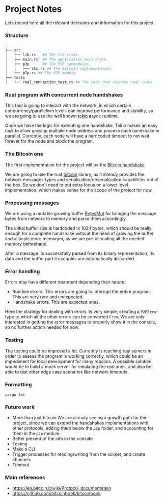 # Project Notes

Lets record here all the relevant decisions and information for this project.

### Structure

```bash
.
├── src
│   ├── lib.rs   ## The lib crate.
│   ├── main.rs  ## The application main crate.
│   ├── p2p      ## The P2P submodules.
│   │   ├── btc.rs ## The Bitcoin implementation.
│   └── p2p.rs ## The P2P module.
├── tests
│   └── real_connection_test.rs ## The test that reaches real nodes.
```

### Rust program with concurrent node handshakes

This tool is going to interact with the network, in which certain concurrency/parallelism levels can improve performance and stability, so we are going to use the well known [tokio](https://tokio.rs/) async runtime.

Once we have the logic for executing one handshake, Tokio makes an easy task to allow passing multiple node address and process each handshake in parallel. Currently, each node will have a hardcoded timeout to not wait forever for the node and block the program.

### The Bitcoin one

The first implementation for the project will be the [Bitcoin handshake](https://github.com/bitcoinbook/bitcoinbook/blob/develop/ch08.asciidoc#network_handshake).

We are going to use the rust [bitcoin](https://github.com/rust-bitcoin/rust-bitcoin) library, as it already provides the network messages types and serialization/deserialization capabilities out of the box. So we don't need to put extra focus on a lower level implementation, which makes sense for the scope of the project for now.

### Processing messages

We are using a mutable growing buffer [BytesMut](https://docs.rs/bytes/latest/bytes/struct.BytesMut.html) for bringing the message bytes from network to memory and parse them accordingly.

The initial buffer size is hardcoded to 1024 bytes, which should be really enough for a complete handshake without the need of growing the buffer and allocate more memorym, as we are pre-allocating all the needed memory beforehand.

After a message its successfully parsed from its binary representation, its data and the buffer part it occupies are automatically discarded.

### Error handling

Errors may have different treatment depending their nature:

- Runtime errors. This errors are going to interrupt the entire program. This are very rare and unexpected.
- Handshake errors. This are expected ones.

Here the strategy for dealing with errors its very simple, creating a `P2PError` type to which all the other errors can be converted `From`. We are only interested in getting the error messages to properly show it in the console, so no further action needed for now.

### Testing

The testing could be improved a lot.
Currently is reaching real servers in order to assess the program is working correctly, which could be an impediment for local development for many reasons. A possible solution would be to build a mock server for emulating the real ones, and also be able to test other edge case scenarios like network timeouts.

### Formatting

`cargo fmt`

### Future work

- More than just bitcoin
  We are already seeing a growth path for the project, since we can extend the handshakes implementations with other protocols, adding them below the `p2p` folder, and accounting for them in the `p2p` module.
- Better present of the info in the console
- Testing
- Make a CLI
- Trigger processes for reading/writing from the socket, and create channels
- Timeout

### Main references

- https://en.bitcoin.it/wiki/Protocol_documentation
- https://github.com/bitcoinbook/bitcoinbook
